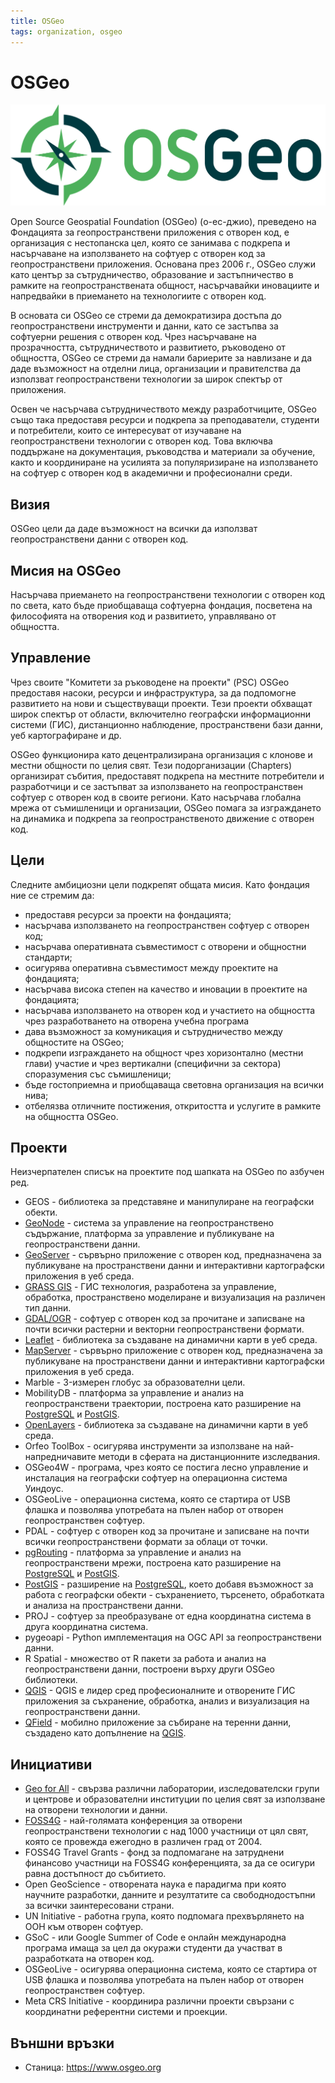 ```yaml
---
title: OSGeo
tags: organization, osgeo
---
```


# OSGeo

![OSGeo лого](./img/oggeo_logo.svg)

Open Source Geospatial Foundation (OSGeo) (о-ес-джио), преведено на Фондацията за геопространствени приложения с отворен код, е организация с нестопанска цел, която се занимава с подкрепа и насърчаване на използването на софтуер с отворен код за геопространствени приложения.
Основана през 2006 г., OSGeo служи като център за сътрудничество, образование и застъпничество в рамките на геопространствената общност, насърчавайки иновациите и напредвайки в приемането на технологиите с отворен код.

В основата си OSGeo се стреми да демократизира достъпа до геопространствени инструменти и данни, като се застъпва за софтуерни решения с отворен код.
Чрез насърчаване на прозрачността, сътрудничеството и развитието, ръководено от общността, OSGeo се стреми да намали бариерите за навлизане и да даде възможност на отделни лица, организации и правителства да използват геопространствени технологии за широк спектър от приложения.

Освен че насърчава сътрудничеството между разработчиците, OSGeo също така предоставя ресурси и подкрепа за преподаватели, студенти и потребители, които се интересуват от изучаване на геопространствени технологии с отворен код.
Това включва поддържане на документация, ръководства и материали за обучение, както и координиране на усилията за популяризиране на използването на софтуер с отворен код в академични и професионални среди.


## Визия

OSGeo цели да даде възможност на всички да използват геопространствени данни с отворен код.


## Мисия на OSGeo

Насърчава приемането на геопространствени технологии с отворен код по света, като бъде приобщаваща софтуерна фондация, посветена на философията на отворения код и развитието, управлявано от общността.


## Управление

Чрез своите "Комитети за ръководене на проекти" (PSC) OSGeo предоставя насоки, ресурси и инфраструктура, за да подпомогне развитието на нови и съществуващи проекти.
Тези проекти обхващат широк спектър от области, включително географски информационни системи (ГИС), дистанционно наблюдение, пространствени бази данни, уеб картографиране и др.

OSGeo функционира като децентрализирана организация с клонове и местни общности по целия свят.
Тези подорганизации (Chapters) организират събития, предоставят подкрепа на местните потребители и разработчици и се застъпват за използването на геопространствен софтуер с отворен код в своите региони.
Като насърчава глобална мрежа от съмишленици и организации, OSGeo помага за изграждането на динамика и подкрепа за геопространственото движение с отворен код.


## Цели

Следните амбициозни цели подкрепят общата мисия. Като фондация ние се стремим да:

- предоставя ресурси за проекти на фондацията;
- насърчава използването на геопространствен софтуер с отворен код;
- насърчава оперативната съвместимост с отворени и общностни стандарти;
- осигурява оперативна съвместимост между проектите на фондацията;
- насърчава висока степен на качество и иновации в проектите на фондацията;
- насърчава използването на отворен код и участието на общността чрез разработването на отворена учебна програма
- дава възможност за комуникация и сътрудничество между общностите на OSGeo;
- подкрепи изграждането на общност чрез хоризонтално (местни глави) участие и чрез вертикални (специфични за сектора) споразумения със съмишленици;
- бъде гостоприемна и приобщаваща световна организация на всички нива;
- отбелязва отличните постижения, откритостта и услугите в рамките на общността OSGeo.


## Проекти

Неизчерпателен списък на проектите под шапката на OSGeo по азбучен ред.

- GEOS - библиотека за представяне и манипулиране на географски обекти.
- [GeoNode](../technologies/geonode.md) - система за управление на геопространствено съдържание, платформа за управление и публикуване на геопространствени данни.
- [GeoServer](../technologies/geoserver.md) - сървърно приложение с отворен код, предназначена за публикуване на пространствени данни и интерактивни картографски приложения в уеб среда.
- [GRASS GIS](../technologies/grassgis.md) - ГИС технология, разработена за управление, обработка, пространствено моделиране и визуализация на различен тип данни.
- [GDAL/OGR](../technologies/gdal.md) - софтуер с отворен код за прочитане и записване на почти всички растерни и векторни геопространствени формати.
- [Leaflet](../technologies/leafletjs.md) - библиотека за създаване на динамични карти в уеб среда.
- [MapServer](../technologies/mapserver.md) - сървърно приложение с отворен код, предназначена за публикуване на пространствени данни и интерактивни картографски приложения в уеб среда.
- Marble - 3-измерен глобус за образователни цели.
- MobilityDB - платформа за управление и анализ на геопространствени траектории, построена като разширение на [PostgreSQL](../technologies/postgresql.md) и [PostGIS](../technologies/postgis.md).
- [OpenLayers](../technologies/openlayers.md) - библиотека за създаване на динамични карти в уеб среда.
- Orfeo ToolBox - осигурява инструменти за използване на най-напредничавите методи в сферата на дистанционните изследвания.
- OSGeo4W - програма, чрез която се постига лесно управление и инсталация на географски софтуер на операционна система Уиндоус.
- OSGeoLive - операционна система, която се стартира от USB флашка и позволява употребата на пълен набор от отворен геопространствен софтуер.
- PDAL - софтуер с отворен код за прочитане и записване на почти всички геопространствени формати за облаци от точки.
- [pgRouting](../technologies/pgrouting.md) - платформа за управление и анализ на геопространствени мрежи, построена като разширение на [PostgreSQL](../technologies/postgresql.md) и [PostGIS](../technologies/postgis.md).
- [PostGIS](../technologies/postgis.md) - разширение на [PostgreSQL](../technologies/postgresql.md), което добавя възможност за работа с географски обекти - съхранението, търсенето, обработката и анализа на пространствени данни.
- PROJ - софтуер за преобразуване от една координатна система в друга координатна система.
- pygeoapi - Python имплементация на OGC API за геопространствени данни.
- R Spatial - множество от R пакети за работа и анализ на геопространствени данни, построени върху други OSGeo библиотеки.
- [QGIS](../technologies/qgis.md) - QGIS е лидер сред професионалните и отворените ГИС приложения за съхранение, обработка, анализ и визуализация на геопространствени данни.
- [QField](../technologies/qfield.md) - мобилно приложение за събиране на теренни данни, създадено като допълнение на [QGIS](./qgis.md).


## Инициативи

- [Geo for All](./geoforall.md) - свързва различни лаборатории, изследователски групи и центрове и образователни институции по целия свят за използване на отворени технологии и данни.
- [FOSS4G](./foss4g.md) - най-голямата конференция за отворени геопространствени технологии с над 1000 участници от цял свят, която се провежда ежегодно в различен град от 2004.
- FOSS4G Travel Grants - фонд за подпомагане на затруднени финансово участници на FOSS4G конференцията, за да се осигури равна достъпност до събитието.
- Open GeoScience - отворената наука е парадигма при която научните разработки, данните и резултатите са свободнодостъпни за всички заинтересовани страни.
- UN Initiative - работна група, която подпомага прехвърлянето на ООН към отворен софтуер.
- GSoC - или Google Summer of Code е онлайн международна програма имаща за цел да окуражи студенти да участват в разработката на отворен код.
- OSGeoLive - осигурява операционна система, която се стартира от USB флашка и позволява употребата на пълен набор от отворен геопространствен софтуер.
- Meta CRS Initiative - координира различни проекти свързани с координатни референтни системи и проекции.


## Външни връзки

- Станица: https://www.osgeo.org
